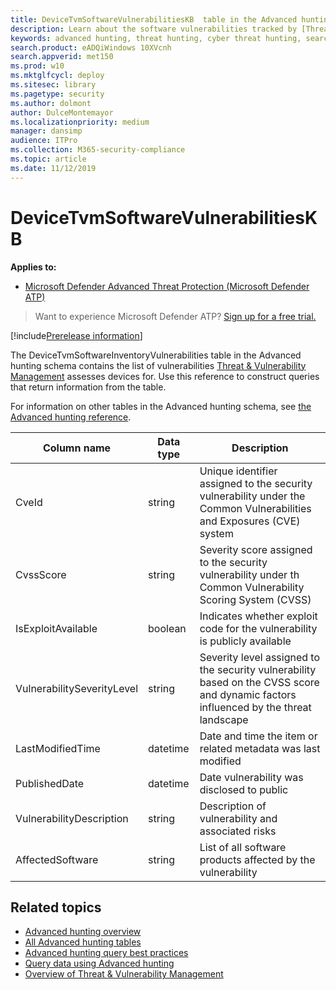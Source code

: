 ```yaml
---
title: DeviceTvmSoftwareVulnerabilitiesKB  table in the Advanced hunting schema
description: Learn about the software vulnerabilities tracked by [Threat & Vulnerability Management](next-gen-threat-and-vuln-mgt) in the DeviceTvmSoftwareVulnerabilitiesKB table of the Advanced hunting schema. 
keywords: advanced hunting, threat hunting, cyber threat hunting, search, query, telemetry, schema reference, kusto, table, column, data type, description, threat & vulnerability management, TVM, device management, software, inventory, vulnerabilities, CVE ID, CVSS, DeviceTvmSoftwareVulnerabilitiesKB 
search.product: eADQiWindows 10XVcnh
search.appverid: met150
ms.prod: w10
ms.mktglfcycl: deploy
ms.sitesec: library
ms.pagetype: security
ms.author: dolmont
author: DulceMontemayor
ms.localizationpriority: medium
manager: dansimp
audience: ITPro
ms.collection: M365-security-compliance 
ms.topic: article
ms.date: 11/12/2019
---
```


# DeviceTvmSoftwareVulnerabilitiesKB 

**Applies to:**

- [Microsoft Defender Advanced Threat Protection (Microsoft Defender ATP)](https://go.microsoft.com/fwlink/p/?linkid=2069559)

>Want to experience Microsoft Defender ATP? [Sign up for a free trial.](https://www.microsoft.com/en-us/WindowsForBusiness/windows-atp?ocid=docs-wdatp-advancedhuntingref-abovefoldlink)

[!include[Prerelease information](prerelease.md)]

The DeviceTvmSoftwareInventoryVulnerabilities table in the Advanced hunting schema contains the list of vulnerabilities [Threat & Vulnerability Management](next-gen-threat-and-vuln-mgt) assesses devices for. Use this reference to construct queries that return information from the table.

For information on other tables in the Advanced hunting schema, see [the Advanced hunting reference](advanced-hunting-reference.md).

| Column name | Data type | Description |
|-------------|-----------|-------------|
| CveId | string | Unique identifier assigned to the security vulnerability under the Common Vulnerabilities and Exposures (CVE) system |
| CvssScore | string | Severity score assigned to the security vulnerability under th Common Vulnerability Scoring System (CVSS) |
| IsExploitAvailable | boolean | Indicates whether exploit code for the vulnerability is publicly available |
| VulnerabilitySeverityLevel | string | Severity level assigned to the security vulnerability based on the CVSS score and dynamic factors influenced by the threat landscape |
| LastModifiedTime | datetime | Date and time the item or related metadata was last modified |
| PublishedDate | datetime | Date vulnerability was disclosed to public |
| VulnerabilityDescription | string | Description of vulnerability and associated risks |
| AffectedSoftware | string | List of all software products affected by the vulnerability |

## Related topics

- [Advanced hunting overview](overview-hunting.md)
- [All Advanced hunting tables](advanced-hunting-reference.md)
- [Advanced hunting query best practices](advanced-hunting-best-practices.md)
- [Query data using Advanced hunting](advanced-hunting.md)
- [Overview of Threat & Vulnerability Management](next-gen-threat-and-vuln-mgt)
